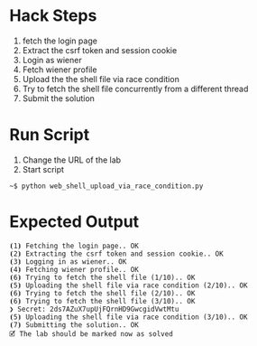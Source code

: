 # Hack Steps

1. fetch the login page
2. Extract the csrf token and session cookie
3. Login as wiener
4. Fetch wiener profile
5. Upload the the shell file via race condition
6. Try to fetch the shell file concurrently from a different thread
7. Submit the solution

# Run Script

1. Change the URL of the lab
2. Start script

```
~$ python web_shell_upload_via_race_condition.py
```

# Expected Output

```
⦗1⦘ Fetching the login page.. OK
⦗2⦘ Extracting the csrf token and session cookie.. OK
⦗3⦘ Logging in as wiener.. OK
⦗4⦘ Fetching wiener profile.. OK
⦗6⦘ Trying to fetch the shell file (1/10).. OK
⦗5⦘ Uploading the shell file via race condition (2/10).. OK
⦗6⦘ Trying to fetch the shell file (2/10).. OK
⦗6⦘ Trying to fetch the shell file (3/10).. OK
❯ Secret: 2ds7AZuX7upUjFQrnHD9GwcgidVwtMtu
⦗5⦘ Uploading the shell file via race condition (3/10).. OK
⦗7⦘ Submitting the solution.. OK
🗹 The lab should be marked now as solved
```

